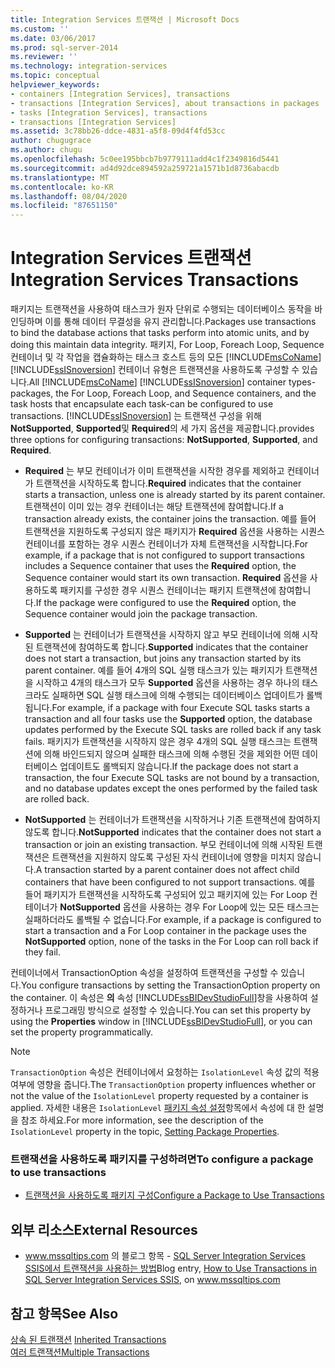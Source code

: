 ```yaml
---
title: Integration Services 트랜잭션 | Microsoft Docs
ms.custom: ''
ms.date: 03/06/2017
ms.prod: sql-server-2014
ms.reviewer: ''
ms.technology: integration-services
ms.topic: conceptual
helpviewer_keywords:
- containers [Integration Services], transactions
- transactions [Integration Services], about transactions in packages
- tasks [Integration Services], transactions
- transactions [Integration Services]
ms.assetid: 3c78bb26-ddce-4831-a5f8-09d4f4fd53cc
author: chugugrace
ms.author: chugu
ms.openlocfilehash: 5c0ee195bbcb7b9779111add4c1f2349816d5441
ms.sourcegitcommit: ad4d92dce894592a259721a1571b1d8736abacdb
ms.translationtype: MT
ms.contentlocale: ko-KR
ms.lasthandoff: 08/04/2020
ms.locfileid: "87651150"
---
```

# <a name="integration-services-transactions"></a><span data-ttu-id="87c06-102">Integration Services 트랜잭션</span><span class="sxs-lookup"><span data-stu-id="87c06-102">Integration Services Transactions</span></span>
  <span data-ttu-id="87c06-103">패키지는 트랜잭션을 사용하여 태스크가 원자 단위로 수행되는 데이터베이스 동작을 바인딩하며 이를 통해 데이터 무결성을 유지 관리합니다.</span><span class="sxs-lookup"><span data-stu-id="87c06-103">Packages use transactions to bind the database actions that tasks perform into atomic units, and by doing this maintain data integrity.</span></span> <span data-ttu-id="87c06-104">패키지, For Loop, Foreach Loop, Sequence 컨테이너 및 각 작업을 캡슐화하는 태스크 호스트 등의 모든 [!INCLUDE[msCoName](../includes/msconame-md.md)] [!INCLUDE[ssISnoversion](../includes/ssisnoversion-md.md)] 컨테이너 유형은 트랜잭션을 사용하도록 구성할 수 있습니다.</span><span class="sxs-lookup"><span data-stu-id="87c06-104">All [!INCLUDE[msCoName](../includes/msconame-md.md)] [!INCLUDE[ssISnoversion](../includes/ssisnoversion-md.md)] container types-packages, the For Loop, Foreach Loop, and Sequence containers, and the task hosts that encapsulate each task-can be configured to use transactions.</span></span> [!INCLUDE[ssISnoversion](../includes/ssisnoversion-md.md)] <span data-ttu-id="87c06-105">는 트랜잭션 구성을 위해 **NotSupported**, **Supported**및 **Required**의 세 가지 옵션을 제공합니다.</span><span class="sxs-lookup"><span data-stu-id="87c06-105">provides three options for configuring transactions: **NotSupported**, **Supported**, and **Required**.</span></span>  
  
-   <span data-ttu-id="87c06-106">**Required** 는 부모 컨테이너가 이미 트랜잭션을 시작한 경우를 제외하고 컨테이너가 트랜잭션을 시작하도록 합니다.</span><span class="sxs-lookup"><span data-stu-id="87c06-106">**Required** indicates that the container starts a transaction, unless one is already started by its parent container.</span></span> <span data-ttu-id="87c06-107">트랜잭션이 이미 있는 경우 컨테이너는 해당 트랜잭션에 참여합니다.</span><span class="sxs-lookup"><span data-stu-id="87c06-107">If a transaction already exists, the container joins the transaction.</span></span> <span data-ttu-id="87c06-108">예를 들어 트랜잭션을 지원하도록 구성되지 않은 패키지가 **Required** 옵션을 사용하는 시퀀스 컨테이너를 포함하는 경우 시퀀스 컨테이너가 자체 트랜잭션을 시작합니다.</span><span class="sxs-lookup"><span data-stu-id="87c06-108">For example, if a package that is not configured to support transactions includes a Sequence container that uses the **Required** option, the Sequence container would start its own transaction.</span></span> <span data-ttu-id="87c06-109">**Required** 옵션을 사용하도록 패키지를 구성한 경우 시퀀스 컨테이너는 패키지 트랜잭션에 참여합니다.</span><span class="sxs-lookup"><span data-stu-id="87c06-109">If the package were configured to use the **Required** option, the Sequence container would join the package transaction.</span></span>  
  
-   <span data-ttu-id="87c06-110">**Supported** 는 컨테이너가 트랜잭션을 시작하지 않고 부모 컨테이너에 의해 시작된 트랜잭션에 참여하도록 합니다.</span><span class="sxs-lookup"><span data-stu-id="87c06-110">**Supported** indicates that the container does not start a transaction, but joins any transaction started by its parent container.</span></span> <span data-ttu-id="87c06-111">예를 들어 4개의 SQL 실행 태스크가 있는 패키지가 트랜잭션을 시작하고 4개의 태스크가 모두 **Supported** 옵션을 사용하는 경우 하나의 태스크라도 실패하면 SQL 실행 태스크에 의해 수행되는 데이터베이스 업데이트가 롤백됩니다.</span><span class="sxs-lookup"><span data-stu-id="87c06-111">For example, if a package with four Execute SQL tasks starts a transaction and all four tasks use the **Supported** option, the database updates performed by the Execute SQL tasks are rolled back if any task fails.</span></span> <span data-ttu-id="87c06-112">패키지가 트랜잭션을 시작하지 않은 경우 4개의 SQL 실행 태스크는 트랜잭션에 의해 바인드되지 않으며 실패한 태스크에 의해 수행된 것을 제외한 어떤 데이터베이스 업데이트도 롤백되지 않습니다.</span><span class="sxs-lookup"><span data-stu-id="87c06-112">If the package does not start a transaction, the four Execute SQL tasks are not bound by a transaction, and no database updates except the ones performed by the failed task are rolled back.</span></span>  
  
-   <span data-ttu-id="87c06-113">**NotSupported** 는 컨테이너가 트랜잭션을 시작하거나 기존 트랜잭션에 참여하지 않도록 합니다.</span><span class="sxs-lookup"><span data-stu-id="87c06-113">**NotSupported** indicates that the container does not start a transaction or join an existing transaction.</span></span> <span data-ttu-id="87c06-114">부모 컨테이너에 의해 시작된 트랜잭션은 트랜잭션을 지원하지 않도록 구성된 자식 컨테이너에 영향을 미치지 않습니다.</span><span class="sxs-lookup"><span data-stu-id="87c06-114">A transaction started by a parent container does not affect child containers that have been configured to not support transactions.</span></span> <span data-ttu-id="87c06-115">예를 들어 패키지가 트랜잭션을 시작하도록 구성되어 있고 패키지에 있는 For Loop 컨테이너가 **NotSupported** 옵션을 사용하는 경우 For Loop에 있는 모든 태스크는 실패하더라도 롤백될 수 없습니다.</span><span class="sxs-lookup"><span data-stu-id="87c06-115">For example, if a package is configured to start a transaction and a For Loop container in the package uses the **NotSupported** option, none of the tasks in the For Loop can roll back if they fail.</span></span>  
  
 <span data-ttu-id="87c06-116">컨테이너에서 TransactionOption 속성을 설정하여 트랜잭션을 구성할 수 있습니다.</span><span class="sxs-lookup"><span data-stu-id="87c06-116">You configure transactions by setting the TransactionOption property on the container.</span></span> <span data-ttu-id="87c06-117">이 속성은 **의** 속성 [!INCLUDE[ssBIDevStudioFull](../includes/ssbidevstudiofull-md.md)]창을 사용하여 설정하거나 프로그래밍 방식으로 설정할 수 있습니다.</span><span class="sxs-lookup"><span data-stu-id="87c06-117">You can set this property by using the **Properties** window in [!INCLUDE[ssBIDevStudioFull](../includes/ssbidevstudiofull-md.md)], or you can set the property programmatically.</span></span>  
  
> [!NOTE]  
>  <span data-ttu-id="87c06-118">`TransactionOption` 속성은 컨테이너에서 요청하는 `IsolationLevel` 속성 값의 적용 여부에 영향을 줍니다.</span><span class="sxs-lookup"><span data-stu-id="87c06-118">The `TransactionOption` property influences whether or not the value of the `IsolationLevel` property requested by a container is applied.</span></span> <span data-ttu-id="87c06-119">자세한 내용은 `IsolationLevel` [패키지 속성 설정](set-package-properties.md)항목에서 속성에 대 한 설명을 참조 하세요.</span><span class="sxs-lookup"><span data-stu-id="87c06-119">For more information, see the description of the `IsolationLevel` property in the topic, [Setting Package Properties](set-package-properties.md).</span></span>  
  
### <a name="to-configure-a-package-to-use-transactions"></a><span data-ttu-id="87c06-120">트랜잭션을 사용하도록 패키지를 구성하려면</span><span class="sxs-lookup"><span data-stu-id="87c06-120">To configure a package to use transactions</span></span>  
  
-   [<span data-ttu-id="87c06-121">트랜잭션을 사용하도록 패키지 구성</span><span class="sxs-lookup"><span data-stu-id="87c06-121">Configure a Package to Use Transactions</span></span>](../relational-databases/native-client-ole-db-transactions/transactions.md)  
  
## <a name="external-resources"></a><span data-ttu-id="87c06-122">외부 리소스</span><span class="sxs-lookup"><span data-stu-id="87c06-122">External Resources</span></span>  
  
-   <span data-ttu-id="87c06-123"> www.mssqltips.com 의 블로그 항목 - [SQL Server Integration Services SSIS에서 트랜잭션을 사용하는 방법](https://go.microsoft.com/fwlink/?LinkId=157783)</span><span class="sxs-lookup"><span data-stu-id="87c06-123">Blog entry, [How to Use Transactions in SQL Server Integration Services SSIS](https://go.microsoft.com/fwlink/?LinkId=157783), on www.mssqltips.com</span></span>  
  
## <a name="see-also"></a><span data-ttu-id="87c06-124">참고 항목</span><span class="sxs-lookup"><span data-stu-id="87c06-124">See Also</span></span>  
 <span data-ttu-id="87c06-125">[상속 된 트랜잭션](../../2014/integration-services/inherited-transactions.md) </span><span class="sxs-lookup"><span data-stu-id="87c06-125">[Inherited Transactions](../../2014/integration-services/inherited-transactions.md) </span></span>  
 [<span data-ttu-id="87c06-126">여러 트랜잭션</span><span class="sxs-lookup"><span data-stu-id="87c06-126">Multiple Transactions</span></span>](../../2014/integration-services/multiple-transactions.md)  
  
  
